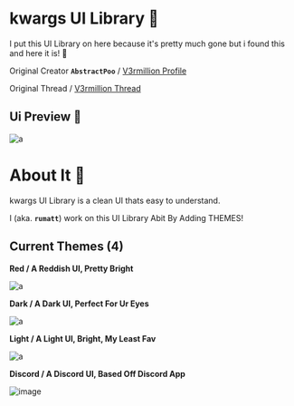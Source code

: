 # kwargs UI Library 💜
I put this UI Library on here because it's pretty much gone but i found this and here it is! 💜

Original Creator **`AbstractPoo`** / [V3rmillion Profile](https://v3rmillion.net/member.php?action=profile&uid=1055020)

Original Thread / [V3rmillion Thread](https://v3rmillion.net/showthread.php?tid=1103007)
## Ui Preview 💜
![a](https://cdn.discordapp.com/attachments/985550775306555452/1122175608600924281/image.png)

# About It 💜
kwargs UI Library is a clean UI thats easy to understand.

I (aka. **`rumatt`**) work on this UI Library Abit By Adding THEMES!
## Current Themes (4)
**Red / A Reddish UI, Pretty Bright**


![a](https://cdn.discordapp.com/attachments/1114804833703182447/1122198893719977994/image.png)

**Dark / A Dark UI, Perfect For Ur Eyes**


![a](https://cdn.discordapp.com/attachments/1114804833703182447/1122198680884228106/image.png)

**Light / A Light UI, Bright, My Least Fav**


![a](https://github.com/7yhx/kwargs-Ui-Library/assets/96069186/ef019933-e5ab-40a3-9ea3-ac261a10922b)

**Discord / A Discord UI, Based Off Discord App**


![image](https://github.com/7yhx/kwargs-Ui-Library/assets/96069186/f493fd4f-63e1-4c57-a66d-58d305f0355b)

